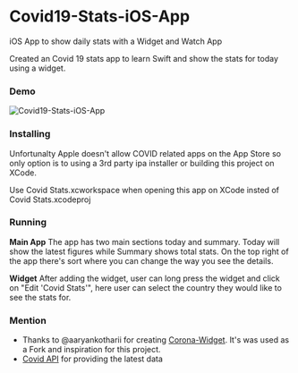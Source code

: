 # Covid19-Stats-iOS-App
iOS App to show daily stats with a Widget and Watch App

Created an Covid 19 stats app to learn Swift and show the stats for today using a widget. 

### Demo
![Covid19-Stats-iOS-App](https://user-images.githubusercontent.com/302342/104130583-6a002d00-5369-11eb-8929-fc5427a74926.gif)

### Installing
Unfortunalty Apple doesn't allow COVID related apps on the App Store so only option is to using a 3rd party ipa installer or building this project on XCode.

Use Covid Stats.xcworkspace when opening this app on XCode insted of Covid Stats.xcodeproj

### Running
**Main App**
The app has two main sections today and summary. Today will show the latest figures while Summary shows total stats. On the top right of the app there's sort where you can change the way you see the details. 

**Widget**
After adding the widget, user can long press the widget and click on "Edit 'Covid Stats'", here user can select the country they would like to see the stats for. 

### Mention
- Thanks to @aaryankotharii for creating [Corona-Widget](https://github.com/aaryankotharii/Corona-Widget). It's was used as a Fork and inspiration for this project. 
- [Covid API](https://covid-19-apis.postman.com/) for providing the latest data
